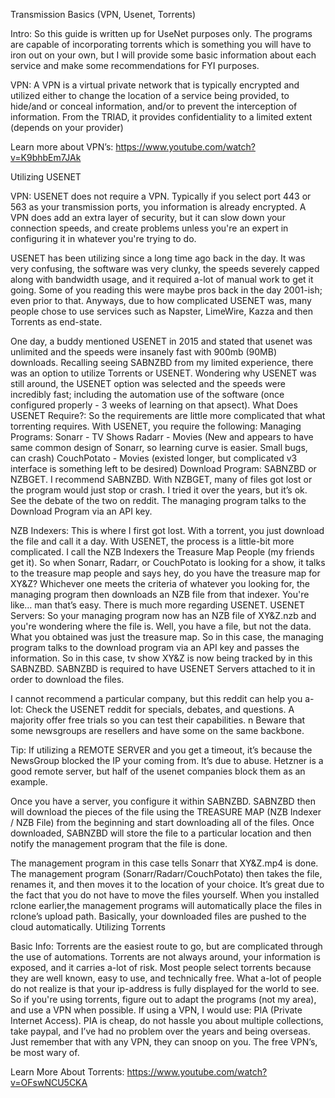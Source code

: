 Transmission Basics (VPN, Usenet, Torrents)

Intro:  So this guide is written up for UseNet purposes only.  The programs are capable of incorporating torrents which is something you will have to iron out on your own, but I will provide some basic information about each service and make some recommendations for FYI purposes.

VPN:  A VPN is a virtual private network that is typically encrypted and utilized either to change the location of a service being provided, to hide/and or conceal information, and/or to prevent the interception of information.  From the TRIAD, it provides confidentiality to a limited extent (depends on your provider)

Learn more about VPN’s: https://www.youtube.com/watch?v=K9bhbEm7JAk
 

Utilizing USENET

VPN:   USENET does not require a VPN.  Typically if you select port 443 or 563 as your transmission ports, you information is already encrypted.  A VPN does add an extra layer of security, but it can slow down your connection speeds, and create problems unless you're an expert in configuring it in whatever you're trying to do.

USENET has been utilizing since a long time ago back in the day.  It was very confusing, the software was very clunky, the speeds severely capped along with bandwidth usage, and it required a-lot of manual work to get it going.  Some of you reading this were maybe pros back in the day 2001-ish; even prior to that.  Anyways, due to how complicated USENET was, many people chose to use services such as Napster, LimeWire, Kazza and then Torrents as end-state.

One day, a buddy mentioned USENET in 2015 and stated that usenet was unlimited and the speeds were insanely fast with 900mb (90MB) downloads.  Recalling seeing SABNZBD from my limited experience, there was an option to utilize Torrents or USENET.  Wondering why USENET was still around, the USENET option was selected and the speeds were incredibly fast; including the automation use of the software (once configured properly - 3 weeks of learning on that apsect).
What Does USENET Require?:  So the requirements are little more complicated that what torrenting requires.  With USENET, you require the following:
Managing Programs:
Sonarr - TV Shows
Radarr - Movies (New and appears to have same common design of Sonarr, so learning curve is easier.  Small bugs, can crash)
CouchPotato - Movies (existed longer, but complicated v3 interface is something left to be desired)
Download Program:  SABNZBD or NZBGET.  I recommend SABNZBD.  With NZBGET, many of files got lost or the program would just stop or crash.  I tried it over the years, but it’s ok. See the debate of the two on reddit.  The managing program talks to the Download Program via an API key.  

NZB Indexers:  This is where I first got lost.  With a torrent, you just download the file and call it a day.  With USENET, the process is a little-bit more complicated.  I call the NZB Indexers the Treasure Map People (my friends get it).  So when Sonarr, Radarr, or CouchPotato is looking for a show, it talks to the treasure map people and says hey, do you have the treasure map for XY&Z?  Whichever one meets the criteria of whatever you looking for, the managing program then downloads an NZB file from that indexer.  You're like… man that’s easy.  There is much more regarding USENET.
USENET Servers:  So your managing program now has an NZB file of XY&Z.nzb and you're wondering where the file is.  Well, you have a file, but not the data.  What you obtained was just the treasure map.  So in this case, the managing program talks to the download program via an API key and passes the information.  So in this case, tv show XY&Z is now being tracked by in this SABNZBD.  SABNZBD is required to have USENET Servers attached to it in order to download the files.  

I cannot recommend a particular company, but this reddit can help you a-lot: Check the USENET reddit for specials, debates, and questions.  A majority offer free trials so you can test their capabilities. n Beware that some newsgroups are resellers and have some on the same backbone.  

Tip: If utilizing a REMOTE SERVER and you get a timeout, it’s because the NewsGroup blocked the IP your coming from.  It’s due to abuse.  Hetzner is a good remote server, but half of the usenet companies block them as an example.

Once you have a server, you configure it within SABNZBD.  SABNZBD then will download the pieces of the file using the TREASURE MAP (NZB Indexer / NZB File) from the beginning and start downloading all of the files.  Once downloaded, SABNZBD will store the file to a particular location and then notify the management program that the file is done.

The management program in this case tells Sonarr that XY&Z.mp4 is done.  The management program (Sonarr/Radarr/CouchPotato) then takes the file, renames it, and then moves it to the location of your choice.  It’s great due to the fact that you do not have to move the files yourself.  When you installed rclone earlier,the management programs will automatically place the files in rclone’s upload path.  Basically, your downloaded files are pushed to the cloud automatically.
Utilizing Torrents

Basic Info:  Torrents are the easiest route to go, but are complicated through the use of automations.  Torrents are not always around, your information is exposed, and it carries a-lot of risk.  Most people select torrents because they are well known, easy to use, and technically free.  What a-lot of people do not realize is that your ip-address is fully displayed for the world to see.  So if you're using torrents, figure out to adapt the programs (not my area), and use a VPN when possible.  If using a VPN, I would use: PIA (Private Internet Access).  PIA is cheap, do not hassle you about multiple collections, take paypal, and I’ve had no problem over the years and being overseas.  Just remember that with any VPN, they can snoop on you.  The free VPN’s, be most wary of.

Learn More About Torrents: https://www.youtube.com/watch?v=OFswNCU5CKA
